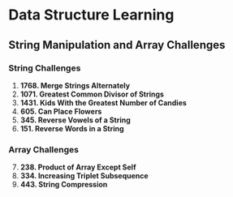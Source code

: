
# Data Structure Learning


## String Manipulation and Array Challenges

### String Challenges

1. **1768. Merge Strings Alternately**
2. **1071. Greatest Common Divisor of Strings**
3. **1431. Kids With the Greatest Number of Candies**
4. **605. Can Place Flowers**
5. **345. Reverse Vowels of a String**
6. **151. Reverse Words in a String**

### Array Challenges

7. **238. Product of Array Except Self**
8. **334. Increasing Triplet Subsequence**
9. **443. String Compression**

